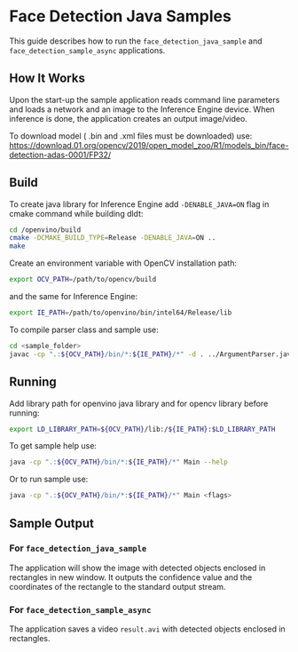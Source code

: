 # Face Detection Java Samples

This guide describes how to run the ```face_detection_java_sample``` and ```face_detection_sample_async``` applications.

## How It Works

Upon the start-up the sample application reads command line parameters and loads a network and an image to the Inference
Engine device. When inference is done, the application creates an output image/video.

To download model ( .bin and .xml files must be downloaded) use:
https://download.01.org/opencv/2019/open_model_zoo/R1/models_bin/face-detection-adas-0001/FP32/

## Build
To create java library for Inference Engine add `-DENABLE_JAVA=ON` flag in cmake command while building dldt:
```bash
cd /openvino/build
cmake -DCMAKE_BUILD_TYPE=Release -DENABLE_JAVA=ON ..
make
```

Create an environment variable with OpenCV installation path:
```bash
export OCV_PATH=/path/to/opencv/build
```

and the same for Inference Engine:
```bash
export IE_PATH=/path/to/openvino/bin/intel64/Release/lib
```

To compile parser class and sample use:
```bash
cd <sample_folder>
javac -cp ".:${OCV_PATH}/bin/*:${IE_PATH}/*" -d . ../ArgumentParser.java -d . Main.java
```

## Running
Add library path for openvino java library and for opencv library before running:
```bash
export LD_LIBRARY_PATH=${OCV_PATH}/lib:/${IE_PATH}:$LD_LIBRARY_PATH
```

To get sample help use:
```bash
java -cp ".:${OCV_PATH}/bin/*:${IE_PATH}/*" Main --help
```

Or to run sample use:
```bash
java -cp ".:${OCV_PATH}/bin/*:${IE_PATH}/*" Main <flags>
```

## Sample Output

### For ```face_detection_java_sample```
The application will show the image with detected objects enclosed in rectangles in new window. It outputs the confidence value and the coordinates of the rectangle to the standard output stream.

### For ```face_detection_sample_async```
The application saves a video ```result.avi``` with detected objects enclosed in rectangles.
